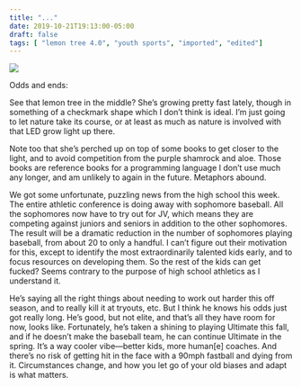 ```yaml
---
title: "..."
date: 2019-10-21T19:13:00-05:00
draft: false
tags: [ "lemon tree 4.0", "youth sports", "imported", "edited"]
---
```


<img src="/2019/img/188504781515_0.jpg" />

Odds and ends:

See that lemon tree in the middle? She’s growing pretty fast lately, though in something of a checkmark shape which I don’t think is ideal. I’m just going to let nature take its course, or at least as much as nature is involved with that LED grow light up there.

Note too that she’s perched up on top of some books to get closer to the light, and to avoid competition from the purple shamrock and aloe. Those books are reference books for a programming language I don’t use much any longer, and am unlikely to again in the future. Metaphors abound.

We got some unfortunate, puzzling news from the high school this week. The entire athletic conference is doing away with sophomore baseball. All the sophomores now have to try out for JV, which means they are competing against juniors and seniors in addition to the other sophomores. The result will be a dramatic reduction in the number of sophomores playing baseball, from about 20 to only a handful. I can’t figure out their motivation for this, except to identify the most extraordinarily talented kids early, and to focus resources on developing them. So the rest of the kids can get fucked? Seems contrary to the purpose of high school athletics as I understand it.

He’s saying all the right things about needing to work out harder this off season, and to really kill it at tryouts, etc. But I think he knows his odds just got really long. He’s good, but not elite, and that’s all they have room for now, looks like. Fortunately, he’s taken a shining to playing Ultimate this fall, and if he doesn’t make the baseball team, he can continue Ultimate in the spring. It’s a way cooler vibe&mdash;better kids, more human[e] coaches. And there’s no risk of getting hit in the face with a 90mph fastball and dying from it. Circumstances change, and how you let go of your old biases and adapt is what matters.
